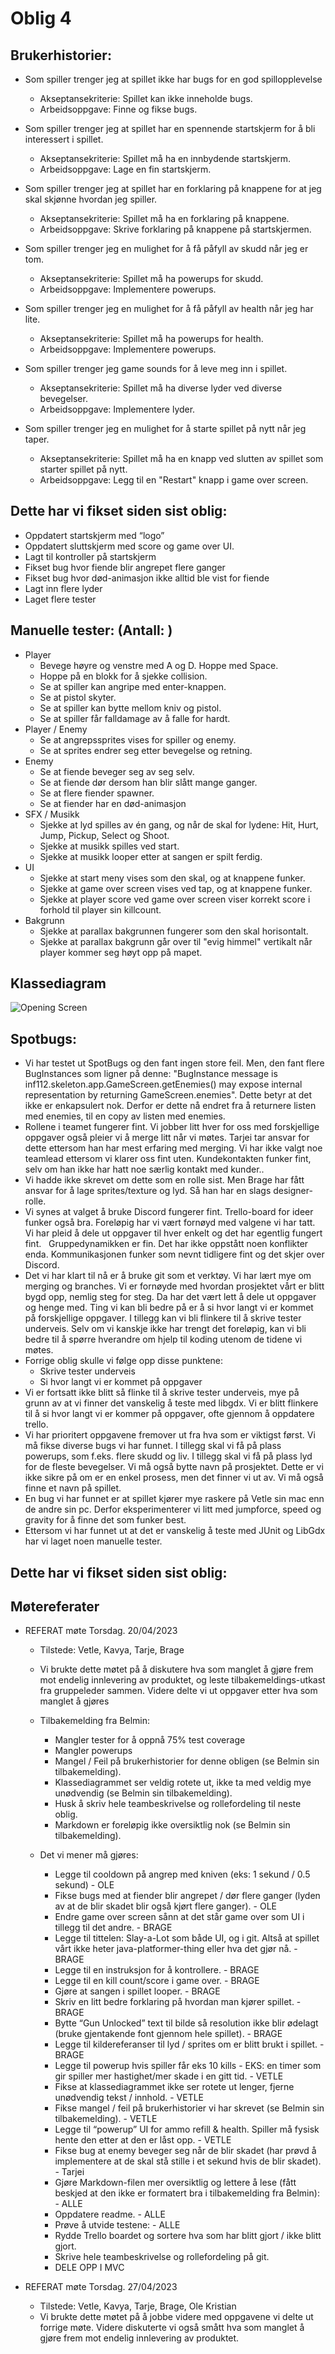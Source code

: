# Oblig 4

## Brukerhistorier:
* Som spiller trenger jeg at spillet ikke har bugs for en god spillopplevelse
    * Akseptansekriterie: Spillet kan ikke inneholde bugs.
    * Arbeidsoppgave: Finne og fikse bugs.

* Som spiller trenger jeg at spillet har en spennende startskjerm for å bli interessert i spillet.
    * Akseptansekriterie: Spillet må ha en innbydende startskjerm.
    * Arbeidsoppgave: Lage en fin startskjerm.

* Som spiller trenger jeg at spillet har en forklaring på knappene for at jeg skal skjønne hvordan jeg spiller.
    * Akseptansekriterie: Spillet må ha en forklaring på knappene.
    * Arbeidsoppgave: Skrive forklaring på knappene på startskjermen.

* Som spiller trenger jeg en mulighet for å få påfyll av skudd når jeg er tom.
    * Akseptansekriterie: Spillet må ha powerups for skudd.
    * Arbeidsoppgave: Implementere powerups.

* Som spiller trenger jeg en mulighet for å få påfyll av health når jeg har lite.
    * Akseptansekriterie: Spillet må ha powerups for health.
    * Arbeidsoppgave: Implementere powerups.

* Som spiller trenger jeg game sounds for å leve meg inn i spillet.
    * Akseptansekriterie: Spillet må ha diverse lyder ved diverse bevegelser.
    * Arbeidsoppgave: Implementere lyder.

* Som spiller trenger jeg en mulighet for å starte spillet på nytt når jeg taper.
    * Akseptansekriterie: Spillet må ha en knapp ved slutten av spillet som starter spillet på nytt.
    * Arbeidsoppgave: Legg til en "Restart" knapp i game over screen.


## Dette har vi fikset siden sist oblig:
* Oppdatert startskjerm med “logo”
* Oppdatert sluttskjerm med score og game over UI.
* Lagt til kontroller på startskjerm
* Fikset bug hvor fiende blir angrepet flere ganger
* Fikset bug hvor død-animasjon ikke alltid ble vist for fiende
* Lagt inn flere lyder
* Laget flere tester


## Manuelle tester: (Antall: )
* Player
    * Bevege høyre og venstre med A og D. Hoppe med Space.
    * Hoppe på en blokk for å sjekke collision.
    * Se at spiller kan angripe med enter-knappen.
    * Se at pistol skyter.
    * Se at spiller kan bytte mellom kniv og pistol.
    * Se at spiller får falldamage av å falle for hardt.
* Player / Enemy
    * Se at angrepssprites vises for spiller og enemy.
    * Se at sprites endrer seg etter bevegelse og retning.
* Enemy
    * Se at fiende beveger seg av seg selv.
    * Se at fiende dør dersom han blir slått mange ganger.
    * Se at flere fiender spawner.
    * Se at fiender har en død-animasjon
* SFX / Musikk
    * Sjekke at lyd spilles av én gang, og når de skal for lydene: Hit, Hurt, Jump, Pickup, Select og Shoot.
    * Sjekke at musikk spilles ved start.
    * Sjekke at musikk looper etter at sangen er spilt ferdig.
* UI
    * Sjekke at start meny vises som den skal, og at knappene funker.
    * Sjekke at game over screen vises ved tap, og at knappene funker.
    * Sjekke at player score ved game over screen viser korrekt score i forhold til player sin killcount.
* Bakgrunn
    * Sjekke at parallax bakgrunnen fungerer som den skal horisontalt.
    * Sjekke at parallax bakgrunn går over til "evig himmel" vertikalt når player kommer seg høyt opp på mapet.

## Klassediagram
<img src="/src/main/resources/assets/Gitlab/klassediagram.png" alt="Opening Screen" title="Opening Screen">

## Spotbugs: 
* Vi har testet ut SpotBugs og den fant ingen store feil. Men, den fant flere BugInstances som ligner på denne: "BugInstance message is inf112.skeleton.app.GameScreen.getEnemies() may expose internal representation by returning GameScreen.enemies". Dette betyr at det ikke er enkapsulert nok. Derfor er dette nå endret fra å returnere listen med enemies, til en copy av listen med enemies.
* Rollene i teamet fungerer fint. Vi jobber litt hver for oss med forskjellige oppgaver også pleier vi å merge litt når vi møtes. Tarjei tar ansvar for dette ettersom han har mest erfaring med merging. Vi har ikke valgt noe teamlead ettersom vi klarer oss fint uten. Kundekontakten funker fint, selv om han ikke har hatt noe særlig kontakt med kunder.. 
* Vi hadde ikke skrevet om dette som en rolle sist. Men Brage har fått ansvar for å lage sprites/texture og lyd. Så han har en slags designer-rolle.
* Vi synes at valget å bruke Discord fungerer fint. Trello-board for ideer funker også bra. Foreløpig har vi vært fornøyd med valgene vi har tatt. Vi har pleid å dele ut oppgaver til hver enkelt og det har egentlig fungert fint.  
Gruppedynamikken er fin. Det har ikke oppstått noen konflikter enda. Kommunikasjonen funker som nevnt tidligere fint og det skjer over Discord.
* Det vi har klart til nå er å bruke git som et verktøy. Vi har lært mye om merging og branches. Vi er fornøyde med hvordan prosjektet vårt er blitt bygd opp, nemlig steg for steg. Da har det vært lett å dele ut oppgaver og henge med. Ting vi kan bli bedre på er å si hvor langt vi er kommet på forskjellige oppgaver. I tillegg kan vi bli flinkere til å skrive tester underveis. Selv om vi kanskje ikke har trengt det foreløpig, kan vi bli bedre til å spørre hverandre om hjelp til koding utenom de tidene vi møtes.
* Forrige oblig skulle vi følge opp disse punktene:
    * Skrive tester underveis
    * Si hvor langt vi er kommet på oppgaver
* Vi er fortsatt ikke blitt så flinke til å skrive tester underveis, mye på grunn av at vi finner det vanskelig å teste med libgdx. Vi er blitt flinkere til å si hvor langt vi er kommer på oppgaver, ofte gjennom å oppdatere trello.
* Vi har prioritert oppgavene fremover ut fra hva som er viktigst først. Vi må fikse diverse bugs vi har funnet. I tillegg skal vi få på plass powerups, som f.eks. flere skudd og liv. I tillegg skal vi få på plass lyd for de fleste bevegelser. Vi må også bytte navn på prosjektet. Dette er vi ikke sikre på om er en enkel prosess, men det finner vi ut av. Vi må også finne et navn på spillet. 
* En bug vi har funnet er at spillet kjører mye raskere på Vetle sin mac enn de andre sin pc. Derfor eksperimenterer vi litt med jumpforce, speed og gravity for å finne det som funker best. 
* Ettersom vi har funnet ut at det er vanskelig å teste med JUnit og LibGdx har vi laget noen manuelle tester.


## Dette har vi fikset siden sist oblig:

## Møtereferater

* REFERAT møte Torsdag. 20/04/2023
    * Tilstede: Vetle, Kavya, Tarje, Brage
    * Vi brukte dette møtet på å diskutere hva som manglet å gjøre frem mot endelig innlevering av produktet, og leste tilbakemeldings-utkast fra gruppeleder sammen. Videre delte vi ut oppgaver etter hva som manglet å gjøres
    * Tilbakemelding fra Belmin:
        - Mangler tester for å oppnå 75% test coverage
        - Mangler powerups 
        - Mangel / Feil på brukerhistorier for denne obligen (se Belmin sin tilbakemelding).
        - Klassediagrammet ser veldig rotete ut, ikke ta med veldig mye unødvendig (se Belmin sin tilbakemelding).
        - Husk å skriv hele teambeskrivelse og rollefordeling til neste oblig.
        - Markdown er foreløpig ikke oversiktlig nok (se Belmin sin tilbakemelding).

    * Det vi mener må gjøres:
        * Legge til cooldown på angrep med kniven (eks: 1 sekund / 0.5 sekund) - OLE
        * Fikse bugs med at fiender blir angrepet / dør flere ganger (lyden av at de blir skadet blir også kjørt flere ganger). - OLE
        * Endre game over screen sånn at det står game over som UI i tillegg til det andre. - BRAGE
        * Legge til tittelen: Slay-a-Lot  som både UI, og i git. Altså at spillet vårt ikke heter java-platformer-thing eller hva det gjør nå. - BRAGE
        * Legge til en instruksjon for å kontrollere. - BRAGE
        * Legge til en kill count/score i game over. - BRAGE
        * Gjøre at sangen i spillet looper. - BRAGE
        * Skriv en litt bedre forklaring på hvordan man kjører spillet. - BRAGE
        * Bytte “Gun Unlocked” text til bilde så resolution ikke blir ødelagt (bruke gjentakende font gjennom hele spillet). - BRAGE
        * Legge til kildereferanser til lyd / sprites om er blitt brukt i spillet. - BRAGE
        * Legge til powerup hvis spiller får eks 10 kills - EKS: en timer som gir spiller mer hastighet/mer skade i en gitt tid. - VETLE
        * Fikse at klassediagrammet ikke ser rotete ut lenger, fjerne unødvendig tekst / innhold. - VETLE
        * Fikse mangel / feil på brukerhistorier vi har skrevet (se Belmin sin tilbakemelding). - VETLE
        * Legge til “powerup” UI for ammo refill & health. Spiller må fysisk hente den etter at den er låst opp. - VETLE
        * Fikse bug at enemy beveger seg når de blir skadet (har prøvd å implementere at de skal stå stille i et  sekund hvis de blir skadet). - Tarjei
        * Gjøre Markdown-filen mer oversiktlig og lettere å lese (fått beskjed at den ikke er formatert bra i tilbakemelding fra Belmin): - ALLE
        * Oppdatere readme. - ALLE
        * Prøve å utvide testene: - ALLE
        * Rydde Trello boardet og sortere hva som har blitt gjort / ikke blitt gjort.
        * Skrive hele teambeskrivelse og rollefordeling på git.
        * DELE OPP I MVC 

* REFERAT møte Torsdag. 27/04/2023
    * Tilstede: Vetle, Kavya, Tarje, Brage, Ole Kristian
    * Vi brukte dette møtet på å jobbe videre med oppgavene vi delte ut forrige møte. Videre diskuterte vi også smått hva som manglet å gjøre frem mot endelig innlevering av produktet.


